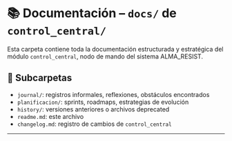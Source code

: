 
# 📚 Documentación – `docs/` de `control_central/`

Esta carpeta contiene toda la documentación estructurada y estratégica del módulo `control_central`, nodo de mando del sistema ALMA_RESIST.

## 🧩 Subcarpetas

- `journal/`: registros informales, reflexiones, obstáculos encontrados
- `planificacion/`: sprints, roadmaps, estrategias de evolución
- `history/`: versiones anteriores o archivos deprecated
- `readme.md`: este archivo
- `changelog.md`: registro de cambios de `control_central`

---
